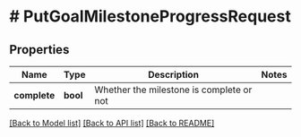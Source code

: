 # # PutGoalMilestoneProgressRequest

## Properties

Name | Type | Description | Notes
------------ | ------------- | ------------- | -------------
**complete** | **bool** | Whether the milestone is complete or not |

[[Back to Model list]](../../README.md#models) [[Back to API list]](../../README.md#endpoints) [[Back to README]](../../README.md)
